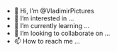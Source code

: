 - 👋 Hi, I’m @VladimirPictures
- 👀 I’m interested in ...
- 🌱 I’m currently learning ...
- 💞️ I’m looking to collaborate on ...
- 📫 How to reach me ...

<!---
VladimirPictures/VladimirPictures is a ✨ special ✨ repository because its `README.md` (this file) appears on your GitHub profile.
You can click the Preview link to take a look at your changes.
--->
